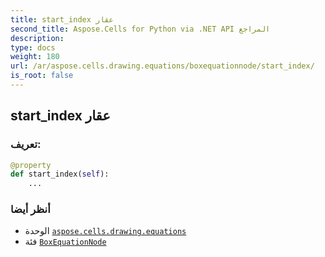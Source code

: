 ```yaml
---
title: start_index عقار
second_title: Aspose.Cells for Python via .NET API المراجع
description:
type: docs
weight: 180
url: /ar/aspose.cells.drawing.equations/boxequationnode/start_index/
is_root: false
---
```

##  start_index عقار
###  تعريف:
```python
@property
def start_index(self):
    ...
```

###  أنظر أيضا
* الوحدة [`aspose.cells.drawing.equations`](../../)
* فئة [`BoxEquationNode`](/cells/python-net/ar/aspose.cells.drawing.equations/boxequationnode)
